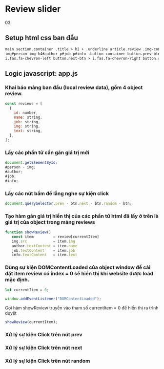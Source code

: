 # Review slider

03

## Setup html css ban đầu

```html
main section.container .title > h2 + .underline article.review .img-container >
img#person-img h4#author p#job p#info .button-container button.prev-btn >
i.fas.fa-chevron-left button.next-btn > i.fas.fa-chevron-right button.random-btn
```

## Logic javascript: app.js

### Khai báo mảng ban đầu (local review data), gồm 4 object review.

```javascript
const reviews = [
  {
    id: number,
    name: string,
    job: string,
    img: string,
    text: string,
  },
];
```

### Lấy các phần tử cần gán giá trị mới

```javascript
document.getElementById;
#person - img;
#author;
#job;
#info;
```

### Lấy các nút bấm để lắng nghe sự kiện click

```javascript
document.querySelector.prev - btn.next - btn.random - btn;
```

### Tạo hàm gán giá trị hiển thị của các phần tử html đã lấy ở trên là giá trị của object trong mảng reviews

```javascript
function showReview()
   const item         = review[currentItem]
   img.src            = item.img
   author.textContent = item.name
   job.textContent    = item.job
   info.textContent   = item.text
```

### Dùng sự kiện DOMContentLoaded của object window để cài đặt item review có index = 0 sẽ hiển thị khi website được load mặc định.

```javascript
let currentItem = 0;

window.addEventListener("DOMContentLoaded");
```

Gọi hàm showReview truyền vào tham số currentItem = 0 để hiển thị ra trình duyệt

```javascript
showReview(currentItem);
```

### Xử lý sự kiện Click trên nút prev

### Xử lý sự kiện Click trên nút next

### Xử lý sự kiện Click trên nút random
